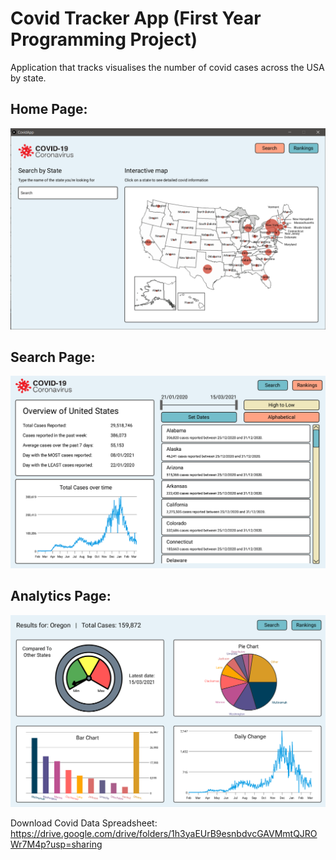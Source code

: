 # Covid Tracker App (First Year Programming Project)
Application that tracks visualises the number of covid cases across the USA by state.

## Home Page:
![Home Page](screenshot2.png)

## Search Page:
![Search Page](screenshot3.png)

## Analytics Page:
![Analytics Page](screenshot.png)

Download Covid Data Spreadsheet: https://drive.google.com/drive/folders/1h3yaEUrB9esnbdvcGAVMmtQJROWr7M4p?usp=sharing
